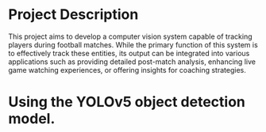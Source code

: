 # Project Description
This project aims to develop a computer vision system capable of tracking players during football matches. 
While the primary function of this system is to effectively track these entities, its output can be integrated into various applications such
 as providing detailed post-match analysis, enhancing live game watching experiences, or offering insights for coaching strategies.

 
# Using the YOLOv5 object detection model.

